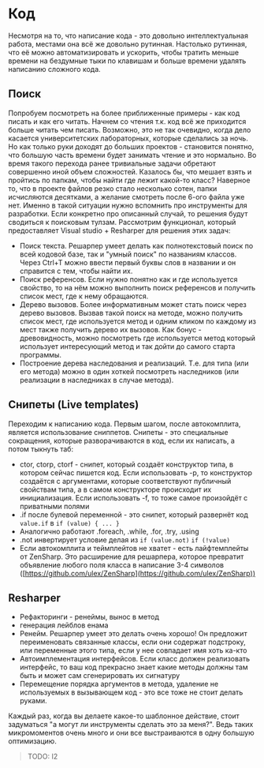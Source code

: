 # Код

Несмотря на то, что написание кода - это довольно интеллектуальная работа, местами она всё же довольно рутинная. Настолько рутинная, что её можно автоматизировать и ускорить, чтобы тратить меньше времени на бездумные тыки по клавишам и больше времени удалять написанию сложного кода.

## Поиск

Попробуем посмотреть на более приближенные примеры - как код писать и как его читать. Начнем со чтения т.к. код всё же приходится больше читать чем писать. Возможно, это не так очевидно, когда дело касается университетских лабораторных, которые сделались за ночь. Но как только руки доходят до больших проектов - становится понятно, что большую часть времени будет занимать чтение и это нормально. Во время такого перехода ранее тривиальные задачи обретают совершенно иной объем сложностей. Казалось бы, что мешает взять и пройтись по папкам, чтобы найти где лежит какой-то класс? Наверное то, что в проекте файлов резко стало несколько сотен, папки исчисляются десятками, а желание смотреть после 6-ого файла уже нет. Именно в такой ситуации нужно вспомнить про инструменты для разработки. Если конкретно про описанный случай, то решения будут сводиться к поисковым тулзам. Рассмотрим функционал, который предоставляет Visual studio + Resharper для решения этих задач:

- Поиск текста. Решарпер умеет делать как полнотекстовый поиск по всей кодовой базе, так и "умный поиск" по названиям классов. Через Ctrl+T можно ввести первый буквы слов в названии и он справится с тем, чтобы найти их.
- Поиск референсов. Если нужно понятно как и где используется свойство, то на нём можно выполнить поиск референсов и получить список мест, где к нему обращаются.
- Дерево вызовов. Более информативным может стать поиск через дерево вызовов. Вызвав такой поиск на методе, можно получить список мест, где используется метод и одним кликом по каждому из мест также получить дерево их вызовов. Как бонус - древовидность, можно посмотреть где используется метод который использует интересующий метод и так дойти до самого старта программы.
- Построение дерева наследования и реализаций. Т.е. для типа (или его метода) можно в один хоткей посмотреть наследников (или реализации в наследниках в случае метода).

## Снипеты (Live templates)

Переходим к написанию кода. Первым шагом, после автокомплита, является использование сниппетов. Снипеты - это специальные сокращения, которые разворачиваются в код, если их написать, а потом тыкнуть таб:

- ctor, ctorp, ctorf - снипет, который создаёт конструктор типа, в котором сейчас пишется код. Если использовать -p, то конструктор создаётся с аргументами, которые соответствуют публичный свойствам типа, а в самом конструкторе происходит их инициализация. Если использовать -f, то тоже самое произойдёт с приватными полями
- .if после булевой переменной - это снипет, который развернёт код `value.if` в `if (value) { ... }`
- Аналогично работают .foreach, .while, .for, .try, .using
- .not инвертирует условие делая из `if (value.not)` `if (!value)`
- Если автокомплита и теймплейтов не хватет - есть лайфтемплейты от ZenSharp. Это расширение для решарпера, которое превратит объявление любого поля класса в написание 3-4 символов ([https://github.com/ulex/ZenSharp](https://github.com/ulex/ZenSharp))

## Resharper

- Рефакторинги - ренеймы, вынос в метод
- генерация лейблов енама
- Ренейм. Решарпер умеет это делать очень хорошо! Он предложит переименовать связанные классы, если они содержат подстроку, или переменные этого типа, если у нее совпадает имя хоть ка-кто
- Автоимплементация интерфейсов. Если класс должен реализовать интерфейс, то ваш код прекрасно знает какие методы должны там быть и может сам сгенерировать их сигнатуру
- Перемещение порядка аргументов в метода, удаление не используемых в вызывающем код - это все тоже не стоит делать руками.

Каждый раз, когда вы делаете какое-то шаблонное действие, стоит задуматься "а могут ли инструменты сделать это за меня?". Ведь таких микромоментов очень много и они все выстраиваются в одну большую оптимизацию.

> TODO: I2